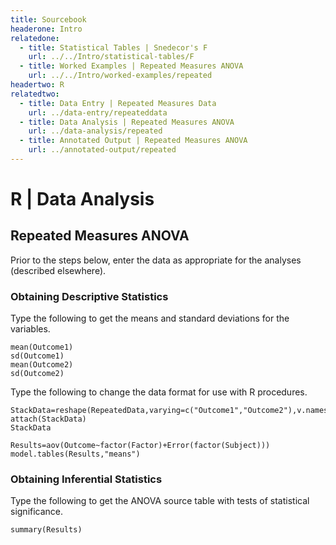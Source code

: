 ```yaml
---
title: Sourcebook
headerone: Intro
relatedone:
  - title: Statistical Tables | Snedecor's F
    url: ../../Intro/statistical-tables/F
  - title: Worked Examples | Repeated Measures ANOVA
    url: ../../Intro/worked-examples/repeated
headertwo: R
relatedtwo:
  - title: Data Entry | Repeated Measures Data
    url: ../data-entry/repeateddata
  - title: Data Analysis | Repeated Measures ANOVA
    url: ../data-analysis/repeated
  - title: Annotated Output | Repeated Measures ANOVA
    url: ../annotated-output/repeated
---
```


# R | Data Analysis

## Repeated Measures ANOVA

Prior to the steps below, enter the data as appropriate for the analyses (described elsewhere).

### Obtaining Descriptive Statistics

Type the following to get the means and standard deviations for the variables.

```{r}
mean(Outcome1)
sd(Outcome1)
mean(Outcome2)
sd(Outcome2)
```

Type the following to change the data format for use with R procedures.

```{r}
StackData=reshape(RepeatedData,varying=c("Outcome1","Outcome2"),v.names="Outcome",timevar="Factor",idvar="Subject",direction="long")
attach(StackData)
StackData
```

```{r}
Results=aov(Outcome~factor(Factor)+Error(factor(Subject)))
model.tables(Results,"means")
```

### Obtaining Inferential Statistics

Type the following to get the ANOVA source table with tests of statistical significance.

```{r}
summary(Results)
```

